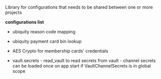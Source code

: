 Library for configurations that needs to be shared between one or more projects

**configurations list**
- ubiquity reason code mapping
- ubiquity payment card bin lookup
- AES Crypto for membership cards' credentials

- vault.secrets - read_vault to read secrets from vault 
                - channel secrets can be loaded once on app start if VaultChannelSecrets is in global scope